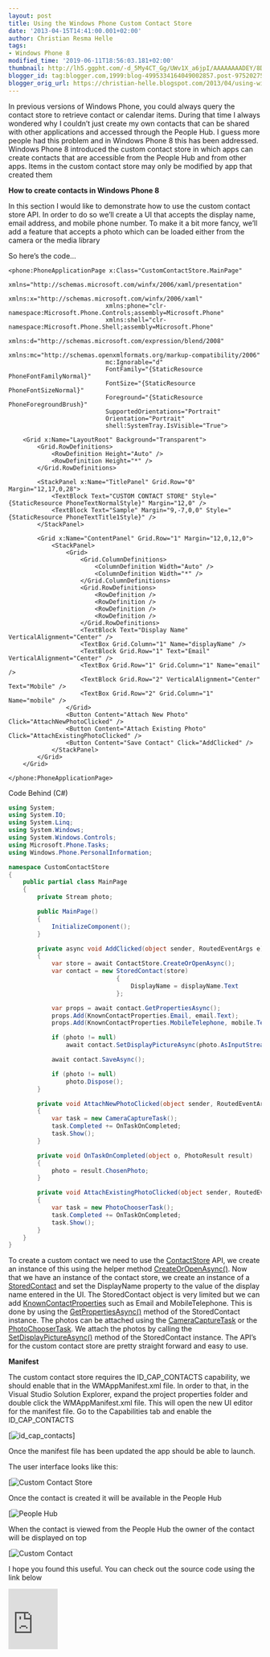 ```yaml
---
layout: post
title: Using the Windows Phone Custom Contact Store
date: '2013-04-15T14:41:00.001+02:00'
author: Christian Resma Helle
tags: 
- Windows Phone 8
modified_time: '2019-06-11T18:56:03.181+02:00'
thumbnail: http://lh5.ggpht.com/-d_5My4CT_Gg/UWv1X_a6jpI/AAAAAAAADEY/8DdL5NTtKe0/s72-c/id_cap_contacts_thumb%25255B2%25255D.png?imgmax=800
blogger_id: tag:blogger.com,1999:blog-4995334164049002857.post-975202751219361332
blogger_orig_url: https://christian-helle.blogspot.com/2013/04/using-windows-phone-custom-contact-store.html
---
```


In previous versions of Windows Phone, you could always query the contact store to retrieve contact or calendar items. During that time I always wondered why I couldn’t just create my own contacts that can be shared with other applications and accessed through the People Hub. I guess more people had this problem and in Windows Phone 8 this has been addressed. Windows Phone 8 introduced the custom contact store in which apps can create contacts that are accessible from the People Hub and from other apps. Items in the custom contact store may only be modified by app that created them

**How to create contacts in Windows Phone 8**

In this section I would like to demonstrate how to use the custom contact store API. In order to do so we’ll create a UI that accepts the display name, email address, and mobile phone number. To make it a bit more fancy, we’ll add a feature that accepts a photo which can be loaded either from the camera or the media library

So here’s the code…

```xaml
<phone:PhoneApplicationPage x:Class="CustomContactStore.MainPage"
                           xmlns="http://schemas.microsoft.com/winfx/2006/xaml/presentation"
                           xmlns:x="http://schemas.microsoft.com/winfx/2006/xaml"
                           xmlns:phone="clr-namespace:Microsoft.Phone.Controls;assembly=Microsoft.Phone"
                           xmlns:shell="clr-namespace:Microsoft.Phone.Shell;assembly=Microsoft.Phone"
                           xmlns:d="http://schemas.microsoft.com/expression/blend/2008"
                           xmlns:mc="http://schemas.openxmlformats.org/markup-compatibility/2006"
                           mc:Ignorable="d"
                           FontFamily="{StaticResource PhoneFontFamilyNormal}"
                           FontSize="{StaticResource PhoneFontSizeNormal}"
                           Foreground="{StaticResource PhoneForegroundBrush}"
                           SupportedOrientations="Portrait"
                           Orientation="Portrait"
                           shell:SystemTray.IsVisible="True">

    <Grid x:Name="LayoutRoot" Background="Transparent">
        <Grid.RowDefinitions>
            <RowDefinition Height="Auto" />
            <RowDefinition Height="*" />
        </Grid.RowDefinitions>

        <StackPanel x:Name="TitlePanel" Grid.Row="0" Margin="12,17,0,28">
            <TextBlock Text="CUSTOM CONTACT STORE" Style="{StaticResource PhoneTextNormalStyle}" Margin="12,0" />
            <TextBlock Text="Sample" Margin="9,-7,0,0" Style="{StaticResource PhoneTextTitle1Style}" />
        </StackPanel>

        <Grid x:Name="ContentPanel" Grid.Row="1" Margin="12,0,12,0">
            <StackPanel>
                <Grid>
                    <Grid.ColumnDefinitions>
                        <ColumnDefinition Width="Auto" />
                        <ColumnDefinition Width="*" />
                    </Grid.ColumnDefinitions>
                    <Grid.RowDefinitions>
                        <RowDefinition />
                        <RowDefinition />
                        <RowDefinition />
                        <RowDefinition />
                    </Grid.RowDefinitions>
                    <TextBlock Text="Display Name" VerticalAlignment="Center" />
                    <TextBox Grid.Column="1" Name="displayName" />
                    <TextBlock Grid.Row="1" Text="Email" VerticalAlignment="Center" />
                    <TextBox Grid.Row="1" Grid.Column="1" Name="email" />
                    <TextBlock Grid.Row="2" VerticalAlignment="Center" Text="Mobile" />
                    <TextBox Grid.Row="2" Grid.Column="1" Name="mobile" />
                </Grid>
                <Button Content="Attach New Photo" Click="AttachNewPhotoClicked" />
                <Button Content="Attach Existing Photo" Click="AttachExistingPhotoClicked" />
                <Button Content="Save Contact" Click="AddClicked" />
            </StackPanel>
        </Grid>
    </Grid>

</phone:PhoneApplicationPage>
```

Code Behind (C#)

```csharp
using System;
using System.IO;
using System.Linq;
using System.Windows;
using System.Windows.Controls;
using Microsoft.Phone.Tasks;
using Windows.Phone.PersonalInformation;

namespace CustomContactStore
{
    public partial class MainPage
    {
        private Stream photo;

        public MainPage()
        {
            InitializeComponent();
        }

        private async void AddClicked(object sender, RoutedEventArgs e)
        {
            var store = await ContactStore.CreateOrOpenAsync();
            var contact = new StoredContact(store)
                              {
                                  DisplayName = displayName.Text
                              };

            var props = await contact.GetPropertiesAsync();
            props.Add(KnownContactProperties.Email, email.Text);
            props.Add(KnownContactProperties.MobileTelephone, mobile.Text);

            if (photo != null)
                await contact.SetDisplayPictureAsync(photo.AsInputStream());

            await contact.SaveAsync();

            if (photo != null)
                photo.Dispose();
        }

        private void AttachNewPhotoClicked(object sender, RoutedEventArgs e)
        {
            var task = new CameraCaptureTask();
            task.Completed += OnTaskOnCompleted;
            task.Show();
        }

        private void OnTaskOnCompleted(object o, PhotoResult result)
        {
            photo = result.ChosenPhoto;
        }

        private void AttachExistingPhotoClicked(object sender, RoutedEventArgs e)
        {
            var task = new PhotoChooserTask();
            task.Completed += OnTaskOnCompleted;
            task.Show();
        }
    }
}
```

To create a custom contact we need to use the [ContactStore](http://msdn.microsoft.com/en-us/library/windowsphone/develop/jj207529(v=vs.105).aspx) API, we create an instance of this using the helper method [CreateOrOpenAsync()](http://msdn.microsoft.com/en-us/library/windowsphone/develop/jj207576(v=vs.105).aspx). Now that we have an instance of the contact store, we create an instance of a [StoredContact](http://msdn.microsoft.com/en-us/library/windowsphone/develop/jj207727(v=vs.105).aspx) and set the DisplayName property to the value of the display name entered in the UI. The StoredContact object is very limited but we can add [KnownContactProperties](http://msdn.microsoft.com/en-US/library/windowsphone/develop/windows.phone.personalinformation.knowncontactproperties(v=vs.105).aspx) such as Email and MobileTelephone. This is done by using the [GetPropertiesAsync()](http://msdn.microsoft.com/en-us/library/windowsphone/develop/windows.phone.personalinformation.storedcontact.getpropertiesasync(v=vs.105).aspx) method of the StoredContact instance. The photos can be attached using the [CameraCaptureTask](http://msdn.microsoft.com/en-us/library/windowsphone/develop/hh394006(v=vs.105).aspx) or the [PhotoChooserTask](http://msdn.microsoft.com/en-us/library/windowsphone/develop/hh394019(v=vs.105).aspx). We attach the photos by calling the [SetDisplayPictureAsync()](http://msdn.microsoft.com/en-us/library/windowsphone/develop/windows.phone.personalinformation.storedcontact.getdisplaypictureasync(v=vs.105).aspx) method of the StoredContact instance. The API’s for the custom contact store are pretty straight forward and easy to use.

**Manifest**

The custom contact store requires the ID_CAP_CONTACTS capability, we should enable that in the WMAppManifest.xml file. In order to that, in the Visual Studio Solution Explorer, expand the project properties folder and double click the WMAppManifest.xml file. This will open the new UI editor for the manifest file. Go to the Capabilities tab and enable the ID_CAP_CONTACTS

[![id_cap_contacts](/assets/images/id_cap_contacts.png)]

Once the manifest file has been updated the app should be able to launch.

The user interface looks like this:

[![Custom Contact Store](/assets/images/custom-contact-store.png)

Once the contact is created it will be available in the People Hub

[![People Hub](/assets/images/people-hub.png)

When the contact is viewed from the People Hub the owner of the contact will be displayed on top

[![Custom Contact](/assets/images/custom-contact.png)

I hope you found this useful. You can check out the source code using the link below

<iframe height="120" src="https://skydrive.live.com/embed?cid=CA531E7FB4762C70&amp;resid=CA531E7FB4762C70%2136984&amp;authkey=AE6ctkxSOjg-Xgo" frameborder="0" width="98" scrolling="no"></iframe>